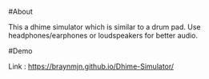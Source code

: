#About

This a dhime simulator which is similar to a drum pad. Use headphones/earphones or loudspeakers for better audio.

#Demo

Link : https://braynmjn.github.io/Dhime-Simulator/
